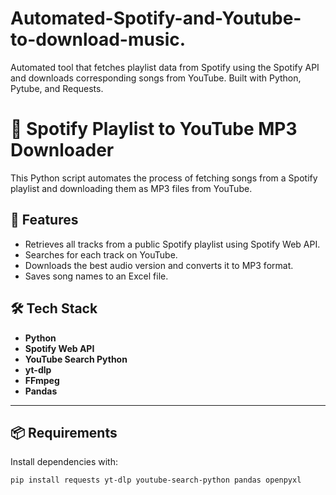 # Automated-Spotify-and-Youtube-to-download-music.
Automated tool that fetches playlist data from Spotify using the Spotify API and downloads corresponding songs from YouTube. Built with Python, Pytube, and Requests.
# 🎵 Spotify Playlist to YouTube MP3 Downloader

This Python script automates the process of fetching songs from a Spotify playlist and downloading them as MP3 files from YouTube.

## 🚀 Features

- Retrieves all tracks from a public Spotify playlist using Spotify Web API.
- Searches for each track on YouTube.
- Downloads the best audio version and converts it to MP3 format.
- Saves song names to an Excel file.

## 🛠️ Tech Stack

- **Python**
- **Spotify Web API**
- **YouTube Search Python**
- **yt-dlp**
- **FFmpeg**
- **Pandas**

---

## 📦 Requirements

Install dependencies with:

```bash
pip install requests yt-dlp youtube-search-python pandas openpyxl
